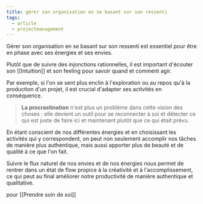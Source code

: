 ```yaml
---
title: gérer son organisation en se basant sur son ressenti
tags:
  - article
  - projectmanagement
---
```

Gérer son organisation en se basant sur son ressenti est essentiel pour être en phase avec ses énergies et ses envies.

Plutôt que de suivre des injonctions rationnelles, il est important d'écouter son [[Intuition]] et son feeling pour savoir quand et comment agir.

Par exemple, si l'on se sent plus enclin à l'exploration ou au repos qu'à la production d'un projet, il est crucial d'adapter ses activités en conséquence.

> **La procrastination** n'est plus un problème dans cette vision des choses : elle devient un outil pour se reconnecter à soi et détecter ce qui est juste de faire ici et maintenant plutôt que ce qui était prévu.

En étant conscient de nos différentes énergies et en choisissant les activités qui y correspondent, on peut non seulement accomplir nos tâches de manière plus authentique, mais aussi apporter plus de beauté et de qualité à ce que l'on fait.

Suivre le flux naturel de nos envies et de nos énergies nous permet de rentrer dans un état de flow propice à la créativité et à l'accomplissement, ce qui peut au final améliorer notre productivité de manière authentique et qualitative.

pour [[Prendre soin de soi]]